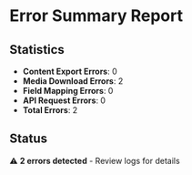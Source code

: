 # Error Summary Report

## Statistics
- **Content Export Errors**: 0
- **Media Download Errors**: 2
- **Field Mapping Errors**: 0
- **API Request Errors**: 0
- **Total Errors**: 2

## Status
⚠️ **2 errors detected** - Review logs for details
